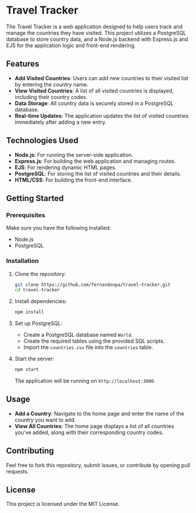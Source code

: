 # Travel Tracker

The Travel Tracker is a web application designed to help users track and manage the countries they have visited. This project utilizes a PostgreSQL database to store country data, and a Node.js backend with Express.js and EJS for the application logic and front-end rendering.

## Features

- **Add Visited Countries**: Users can add new countries to their visited list by entering the country name.
- **View Visited Countries**: A list of all visited countries is displayed, including their country codes.
- **Data Storage**: All country data is securely stored in a PostgreSQL database.
- **Real-time Updates**: The application updates the list of visited countries immediately after adding a new entry.

## Technologies Used

- **Node.js**: For running the server-side application.
- **Express.js**: For building the web application and managing routes.
- **EJS**: For rendering dynamic HTML pages.
- **PostgreSQL**: For storing the list of visited countries and their details.
- **HTML/CSS**: For building the front-end interface.

## Getting Started

### Prerequisites

Make sure you have the following installed:

- Node.js
- PostgreSQL

### Installation

1. Clone the repository:

    ```bash
    git clone https://github.com/fernandonpa/travel-tracker.git
    cd travel-tracker
    ```

2. Install dependencies:

    ```bash
    npm install
    ```

3. Set up PostgreSQL:

    - Create a PostgreSQL database named `World`.
    - Create the required tables using the provided SQL scripts.
    - Import the `countries.csv` file into the `countries` table.

4. Start the server:

    ```bash
    npm start
    ```

    The application will be running on `http://localhost:3000`.

## Usage

- **Add a Country**: Navigate to the home page and enter the name of the country you want to add.
- **View All Countries**: The home page displays a list of all countries you've added, along with their corresponding country codes.

## Contributing

Feel free to fork this repository, submit issues, or contribute by opening pull requests.

## License

This project is licensed under the MIT License.
